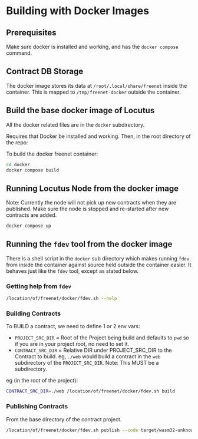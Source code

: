 # Building with Docker Images

## Prerequisites

Make sure docker is installed and working, and has the `docker compose` command.

## Contract DB Storage

The docker image stores its data at `/root/.local/share/freenet` inside the
container. This is mapped to `/tmp/freenet-docker` outside the container.

## Build the base docker image of Locutus

All the docker related files are in the `docker` subdirectory.

Requires that Docker be installed and working. Then, in the root directory of the repo:

To build the docker freenet container:

```sh
cd docker
docker compose build
```

## Running Locutus Node from the docker image

Note: Currently the node will not pick up new contracts when they are published.
Make sure the node is stopped and re-started after new contracts are added.

```sh
docker compose up
```

## Running the `fdev` tool from the docker image

There is a shell script in the `docker` sub directory which makes running `fdev`
from inside the container against source held outside the container easier. It
behaves just like the `fdev` tool, except as stated below.

### Getting help from `fdev`

```sh
/location/of/freenet/docker/fdev.sh --help
```

### Building Contracts

To BUILD a contract, we need to define 1 or 2 env vars:

- `PROJECT_SRC_DIR` = Root of the Project being build and defaults to `pwd` so
  if you are in your project root, no need to set it.
- `CONTRACT_SRC_DIR` = Relative DIR under PROJECT_SRC_DIR to the Contract to
  build. eg, `./web` would build a contract in the `web` subdirectory of the
  `PROJECT_SRC_DIR`. Note: This MUST be a subdirectory.

eg (in the root of the project):

```sh
CONTRACT_SRC_DIR=./web /location/of/freenet/docker/fdev.sh build
```

### Publishing Contracts

From the base directory of the contract project.

```sh
/location/of/freenet/docker/fdev.sh publish --code target/wasm32-unknown-unknown/release/freenet_microblogging_web.wasm --state web/build/freenet/contract-state
```
